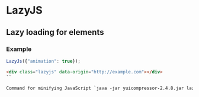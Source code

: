 # LazyJS

## Lazy loading for elements

### Example

```js
LazyJs({"animation": true});
```
```html
<div class="lazyjs" data-origin="http://example.com"></div>
``

Command for minifying JavaScript `java -jar yuicompressor-2.4.8.jar lazy.js -o lazy.min.js`